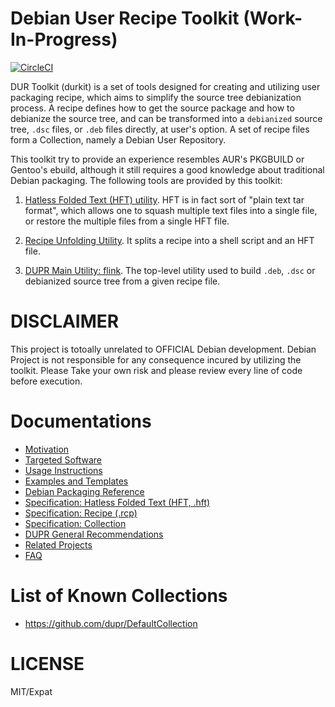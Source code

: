 Debian User Recipe Toolkit (Work-In-Progress)
===

[![CircleCI](https://circleci.com/gh/dupr/duprkit.svg?style=svg)](https://circleci.com/gh/dupr/duprkit)

DUR Toolkit (durkit) is a set of tools designed for creating and utilizing user
packaging recipe, which aims to simplify the source tree debianization process.
A recipe defines how to get the source package and how to debianize the source
tree, and can be transformed into a `debianized` source tree, `.dsc` files, or
`.deb` files directly, at user's option.  A set of recipe files form a
Collection, namely a Debian User Repository.

This toolkit try to provide an experience resembles AUR's PKGBUILD or Gentoo's
ebuild, although it still requires a good knowledge about traditional Debian
packaging. The following tools are provided by this toolkit:

1. [Hatless Folded Text (HFT) utility](./bin/hft). HFT is in fact sort of
   "plain text tar format", which allows one to squash multiple text files into
   a single file, or restore the multiple files from a single HFT file.

2. [Recipe Unfolding Utility](./bin/dunfold). It splits a recipe into a shell
   script and an HFT file.

3. [DUPR Main Utility: flink](./bin/flink). The top-level utility used to build `.deb`,
   `.dsc` or debianized source tree from a given recipe file.

# DISCLAIMER

This project is totoally unrelated to  OFFICIAL Debian development.  Debian
Project is not responsible for any consequence incured by utilizing the
toolkit.  Please Take your own risk and please review every line of code before
execution.

# Documentations

* [Motivation](./doc/motivation.md)
* [Targeted Software](./doc/targets.md)
* [Usage Instructions](./doc/instructions.md)
* [Examples and Templates](./examples)
* [Debian Packaging Reference](./doc/debpkg.md)
* [Specification: Hatless Folded Text (HFT, .hft)](./bin/hft)
* [Specification: Recipe (.rcp)](./bin/dunfold)
* [Specification: Collection](./doc/collection.md)
* [DUPR General Recommendations](./doc/general-recommendations.rst)
* [Related Projects](./doc/related.md)
* [FAQ](./doc/faq.md)

# List of Known Collections

* https://github.com/dupr/DefaultCollection

# LICENSE

MIT/Expat
